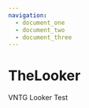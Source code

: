 ```yaml
---
navigation:
  - document_one
  - document_two
  - document_three
---
```


# TheLooker
VNTG Looker Test
